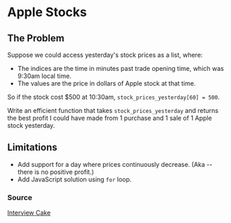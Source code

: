 # Apple Stocks

## The Problem
Suppose we could access yesterday's stock prices as a list, where:

+ The indices are the time in minutes past trade opening time, which was 9:30am local time.
+ The values are the price in dollars of Apple stock at that time.

So if the stock cost $500 at 10:30am, `stock_prices_yesterday[60] = 500`.

Write an efficient function that takes `stock_prices_yesterday` and returns the best profit I could have made from 1 purchase and 1 sale of 1 Apple stock yesterday.


## Limitations
+ Add support for a day where prices continuously decrease. (Aka -- there is no positive profit.)
+ Add JavaScript solution using `for` loop.

### Source
[Interview Cake](https://www.interviewcake.com/)
